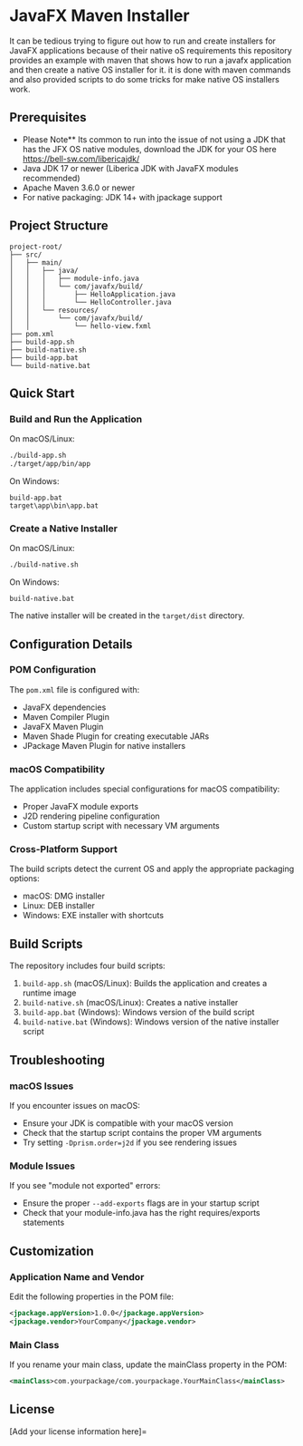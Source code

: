 # JavaFX Maven Installer

It can be tedious trying to figure out how to run and create installers for JavaFX applications because of their native oS requirements this 
repository provides an example with maven that shows how to run a javafx application and then create a native OS installer for it. it is done
with maven commands and also provided scripts to do some tricks for make native OS installers work. 

## Prerequisites
- Please Note** Its common to run into the issue of not using a JDK that has the JFX OS native modules, download the JDK for your OS here https://bell-sw.com/libericajdk/
- Java JDK 17 or newer (Liberica JDK with JavaFX modules recommended)
- Apache Maven 3.6.0 or newer
- For native packaging: JDK 14+ with jpackage support

## Project Structure

```
project-root/
├── src/
│   ├── main/
│   │   ├── java/
│   │   │   ├── module-info.java
│   │   │   └── com/javafx/build/
│   │   │       ├── HelloApplication.java
│   │   │       └── HelloController.java
│   │   └── resources/
│   │       └── com/javafx/build/
│   │           └── hello-view.fxml
├── pom.xml
├── build-app.sh
├── build-native.sh
├── build-app.bat
└── build-native.bat
```

## Quick Start

### Build and Run the Application

On macOS/Linux:
```bash
./build-app.sh
./target/app/bin/app
```

On Windows:
```
build-app.bat
target\app\bin\app.bat
```

### Create a Native Installer

On macOS/Linux:
```bash
./build-native.sh
```

On Windows:
```
build-native.bat
```

The native installer will be created in the `target/dist` directory.

## Configuration Details

### POM Configuration

The `pom.xml` file is configured with:
- JavaFX dependencies
- Maven Compiler Plugin
- JavaFX Maven Plugin
- Maven Shade Plugin for creating executable JARs
- JPackage Maven Plugin for native installers

### macOS Compatibility

The application includes special configurations for macOS compatibility:
- Proper JavaFX module exports
- J2D rendering pipeline configuration
- Custom startup script with necessary VM arguments

### Cross-Platform Support

The build scripts detect the current OS and apply the appropriate packaging options:
- macOS: DMG installer
- Linux: DEB installer
- Windows: EXE installer with shortcuts

## Build Scripts

The repository includes four build scripts:

1. `build-app.sh` (macOS/Linux): Builds the application and creates a runtime image
2. `build-native.sh` (macOS/Linux): Creates a native installer
3. `build-app.bat` (Windows): Windows version of the build script
4. `build-native.bat` (Windows): Windows version of the native installer script

## Troubleshooting

### macOS Issues

If you encounter issues on macOS:
- Ensure your JDK is compatible with your macOS version
- Check that the startup script contains the proper VM arguments
- Try setting `-Dprism.order=j2d` if you see rendering issues

### Module Issues

If you see "module not exported" errors:
- Ensure the proper `--add-exports` flags are in your startup script
- Check that your module-info.java has the right requires/exports statements

## Customization

### Application Name and Vendor

Edit the following properties in the POM file:
```xml
<jpackage.appVersion>1.0.0</jpackage.appVersion>
<jpackage.vendor>YourCompany</jpackage.vendor>
```

### Main Class

If you rename your main class, update the mainClass property in the POM:
```xml
<mainClass>com.yourpackage/com.yourpackage.YourMainClass</mainClass>
```

## License

[Add your license information here]=
